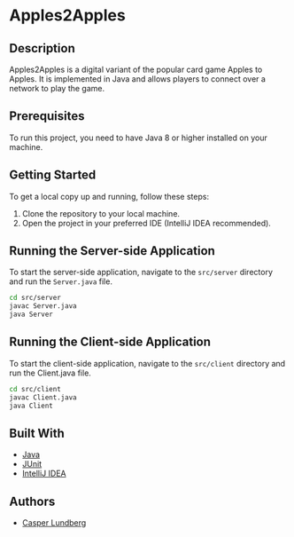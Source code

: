 # Apples2Apples

## Description

Apples2Apples is a digital variant of the popular card game Apples to Apples. It is implemented in Java and allows players to connect over a network to play the game.

## Prerequisites

To run this project, you need to have Java 8 or higher installed on your machine.

## Getting Started

To get a local copy up and running, follow these steps:

1. Clone the repository to your local machine.
2. Open the project in your preferred IDE (IntelliJ IDEA recommended).

## Running the Server-side Application

To start the server-side application, navigate to the `src/server` directory and run the `Server.java` file.

```bash
cd src/server
javac Server.java
java Server
```

## Running the Client-side Application
To start the client-side application, navigate to the `src/client` directory and run the Client.java file.

```bash
cd src/client
javac Client.java
java Client
```

## Built With

- [Java](https://www.java.com)
- [JUnit](https://junit.org/junit5/)
- [IntelliJ IDEA](https://www.jetbrains.com/idea/)

## Authors

- [Casper Lundberg](https://github.com/casperlundberg)